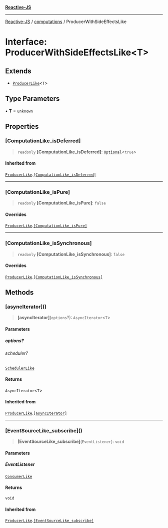 [**Reactive-JS**](../../README.md)

***

[Reactive-JS](../../README.md) / [computations](../README.md) / ProducerWithSideEffectsLike

# Interface: ProducerWithSideEffectsLike\<T\>

## Extends

- [`ProducerLike`](ProducerLike.md)\<`T`\>

## Type Parameters

• **T** = `unknown`

## Properties

### \[ComputationLike\_isDeferred\]

> `readonly` **\[ComputationLike\_isDeferred\]**: [`Optional`](../../functions/type-aliases/Optional.md)\<`true`\>

#### Inherited from

[`ProducerLike`](ProducerLike.md).[`[ComputationLike_isDeferred]`](ProducerLike.md#computationlike_isdeferred)

***

### \[ComputationLike\_isPure\]

> `readonly` **\[ComputationLike\_isPure\]**: `false`

#### Overrides

[`ProducerLike`](ProducerLike.md).[`[ComputationLike_isPure]`](ProducerLike.md#computationlike_ispure)

***

### \[ComputationLike\_isSynchronous\]

> `readonly` **\[ComputationLike\_isSynchronous\]**: `false`

#### Overrides

[`ProducerLike`](ProducerLike.md).[`[ComputationLike_isSynchronous]`](ProducerLike.md#computationlike_issynchronous)

## Methods

### \[asyncIterator\]()

> **\[asyncIterator\]**(`options`?): `AsyncIterator`\<`T`\>

#### Parameters

##### options?

###### scheduler?

[`SchedulerLike`](../../utils/interfaces/SchedulerLike.md)

#### Returns

`AsyncIterator`\<`T`\>

#### Inherited from

[`ProducerLike`](ProducerLike.md).[`[asyncIterator]`](ProducerLike.md#asynciterator)

***

### \[EventSourceLike\_subscribe\]()

> **\[EventSourceLike\_subscribe\]**(`EventListener`): `void`

#### Parameters

##### EventListener

[`ConsumerLike`](../../utils/interfaces/ConsumerLike.md)

#### Returns

`void`

#### Inherited from

[`ProducerLike`](ProducerLike.md).[`[EventSourceLike_subscribe]`](ProducerLike.md#eventsourcelike_subscribe)

